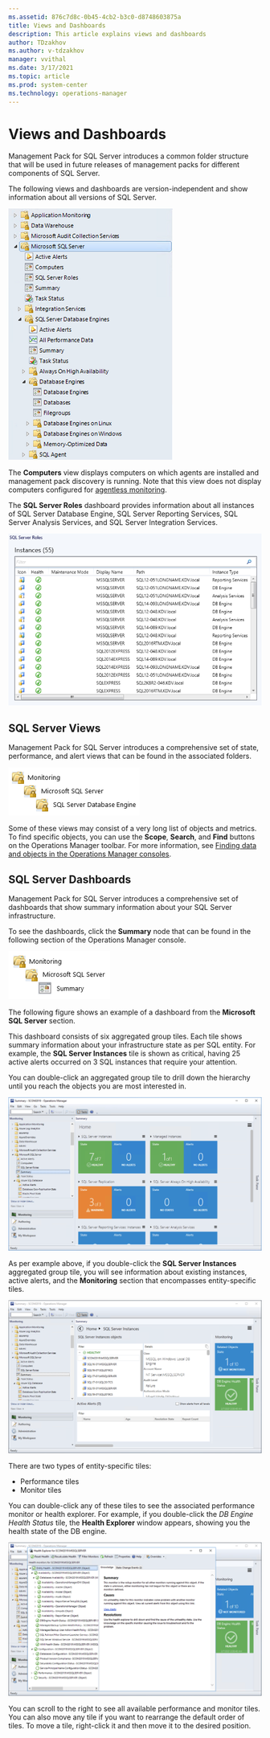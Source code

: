 ```yaml
---
ms.assetid: 876c7d8c-0b45-4cb2-b3c0-d8748603875a
title: Views and Dashboards
description: This article explains views and dashboards
author: TDzakhov
ms.author: v-tdzakhov
manager: vvithal
ms.date: 3/17/2021
ms.topic: article
ms.prod: system-center
ms.technology: operations-manager
---
```


# Views and Dashboards

Management Pack for SQL Server introduces a common folder structure that will be used in future releases of management packs for different components of SQL Server.

The following views and dashboards are version-independent and show information about all versions of SQL Server.

![Generic views and dashboards](./media/ssmp/version-independent-views.png)

The **Computers** view displays computers on which agents are installed and management pack discovery is running. Note that this view does not display computers configured for [agentless monitoring](ssmp-monitoring-modes.md#configuring-agentless-monitoring-mode).

The **SQL Server Roles** dashboard provides information about all instances of SQL Server Database Engine, SQL Server Reporting Services, SQL Server Analysis Services, and SQL Server Integration Services.

![SQL server roles](./media/ssmp/sql-server-roles.png)

## SQL Server Views

Management Pack for SQL Server introduces a comprehensive set of state, performance, and alert views that can be found in the associated folders.

![State sets](./media/ssmp/state-sets.png)

Some of these views may consist of a very long list of objects and metrics. To find specific objects, you can use the **Scope**, **Search**, and **Find** buttons on the Operations Manager toolbar. For more information, see [Finding data and objects in the Operations Manager consoles](manage-console-finding-data.md).

## SQL Server Dashboards

Management Pack for SQL Server introduces a comprehensive set of dashboards that show summary information about your SQL Server infrastructure.

To see the dashboards, click the **Summary** node that can be found in the following section of the Operations Manager console.

![Summary](./media/ssmp/summary-node.png)

The following figure shows an example of a dashboard from the **Microsoft SQL Server** section.

This dashboard consists of six aggregated group tiles. Each tile shows summary information about your infrastructure state as per SQL entity. For example, the **SQL Server Instances** tile is shown as critical, having 25 active alerts occurred on 3 SQL instances that require your attention.

You can double-click an aggregated group tile to drill down the hierarchy until you reach the objects you are most interested in.

![Viewing tiles](./media/ssmp/tiles.png)

As per example above, if you double-click the **SQL Server Instances** aggregated group tile, you will see information about existing instances, active alerts, and the **Monitoring** section that encompasses entity-specific tiles.

![Viewing tiles hierarchy](./media/ssmp/tiles-hierarchy.png)

There are two types of entity-specific tiles:

- Performance tiles
- Monitor tiles

You can double-click any of these tiles to see the associated performance monitor or health explorer. For example, if you double-click the *DB Engine Health Status* tile, the **Health Explorer** window appears, showing you the health state of the DB engine.

![Viewing Health-explorer](./media/ssmp/health-explorer.png)

You can scroll to the right to see all available performance and monitor tiles. You can also move any tile if you want to rearrange the default order of tiles. To move a tile, right-click it and then move it to the desired position.